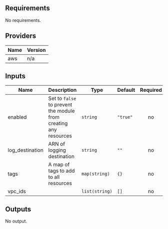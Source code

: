 ## Requirements

No requirements.

## Providers

| Name | Version |
|------|---------|
| aws | n/a |

## Inputs

| Name | Description | Type | Default | Required |
|------|-------------|------|---------|:--------:|
| enabled | Set to `false` to prevent the module from creating any resources | `string` | `"true"` | no |
| log\_destination | ARN of logging destination | `string` | `""` | no |
| tags | A map of tags to add to all resources | `map(string)` | `{}` | no |
| vpc\_ids |  | `list(string)` | `[]` | no |

## Outputs

No output.
